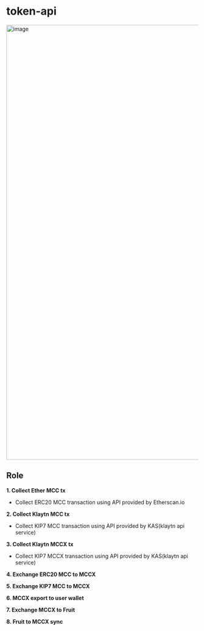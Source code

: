 # token-api

<img width="1140" alt="image" src="https://user-images.githubusercontent.com/109775055/215024277-0cb76a40-b020-4deb-9c86-95e97dddcbfb.png">

## Role 
**1. Collect Ether MCC tx**
- Collect ERC20 MCC transaction using API provided by Etherscan.io

**2. Collect Klaytn MCC tx**
- Collect KIP7 MCC transaction using API provided by KAS(klaytn api service)

**3. Collect Klaytn MCCX tx**
- Collect KIP7 MCCX transaction using API provided by KAS(klaytn api service)

**4. Exchange ERC20 MCC to MCCX**

**5. Exchange KIP7 MCC to MCCX**

**6. MCCX export to user wallet**

**7. Exchange MCCX to Fruit**

**8. Fruit to MCCX sync**


